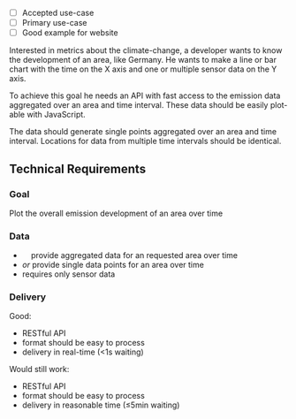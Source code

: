 - [ ] Accepted use-case
- [ ] Primary use-case
- [ ] Good example for website

Interested in metrics about the climate-change, a developer wants to know the development of an area, like Germany.
He wants to make a line or bar chart with the time on the X axis and one or multiple sensor data on the Y axis.

To achieve this goal he needs an API with fast access to the emission data aggregated over an area and time interval.
These data should be easily plot-able with JavaScript.

The data should generate single points aggregated over an area and time interval.
Locations for data from multiple time intervals should be identical.

Technical Requirements
----------------------

### Goal

Plot the overall emission development of an area over time

### Data

-     provide aggregated data for an requested area over time
- *or* provide single data points for an area over time
- requires only sensor data

### Delivery

Good:

- RESTful API
- format should be easy to process
- delivery in real-time (<1s waiting)

Would still work:

- RESTful API
- format should be easy to process
- delivery in reasonable time (≤5min waiting)
